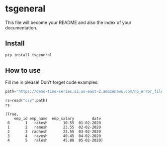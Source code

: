 tsgeneral
================

<!-- WARNING: THIS FILE WAS AUTOGENERATED! DO NOT EDIT! -->

This file will become your README and also the index of your
documentation.

## Install

``` sh
pip install tsgeneral
```

## How to use

Fill me in please! Don’t forget code examples:

``` python
path="https://demo-time-series.s3.us-east-2.amazonaws.com/no_error_file_valid_ex.csv"

rs=read("csv",path)
rs
```

    (True,
        emp_id emp_name  emp_salary        date
     0       1   rakesh       10.55  01-02-2020
     1       2   ramesh       23.55  02-02-2020
     2       3  radhesh       23.55  03-02-2020
     3       4   ravesh       40.45  04-02-2020
     4       5   ralesh       45.88  05-02-2020)
